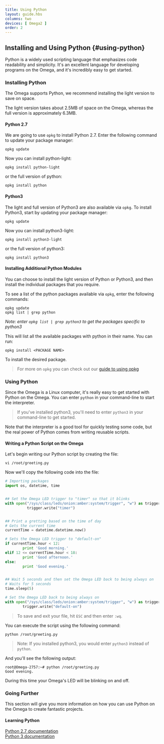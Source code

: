 ```yaml
---
title: Using Python
layout: guide.hbs
columns: two
devices: [ Omega2 ]
order: 2
---
```


<!-- // refer to the existing article for guidance -->

## Installing and Using Python {#using-python}

<!-- // brief intro to Python (scripting language, easy to write) -->

Python is a widely used scripting language that emphasizes code readability and simplicity. It's an excellent language for developing programs on the Omega, and it's incredibly easy to get started.


### Installing Python

The Omega supports Python, we recommend installing the light version to save on space.

The light version takes about 2.5MB of space on the Omega, whereas the full version is approximately 6.3MB.

<!-- // LATER: TODO: point to root overlay article -->
<!-- >You can increase the storage space on your Omega using an external USB Storage device. For a guide on how to do that you can read our tutorial on [how to use a USB storage device on the Omega](#usb-article) -->

#### Python 2.7
We are going to use `opkg` to install Python 2.7. Enter the following command to update your package manager:

```
opkg update
```

Now you can install python-light:

```
opkg install python-light
```

or the full version of python:

```
opkg install python
```


#### Python3

The light and full version of Python3 are also available via `opkg`. To install Python3, start by updating your package manager:
```
opkg update
```

Now you can install python3-light:

```
opkg install python3-light
```

or the full version of python3:

```
opkg install python3
```


#### Installing Additional Python Modules

You can choose to install the light version of Python or Python3, and then install the individual packages that you require.

To see a list of the python packages available via `opkg`, enter the following commands:

```
opkg update
opkg list | grep python
```
*Note: enter `opkg list | grep python3` to get the packages specific to python3*


This will list all the available packages with python in their name. You can run:

```
opkg install <PACKAGE NAME>
```

To install the desired package.

>For more on `opkg` you can check out our [guide to using opkg](#using-opkg)

<!-- // DONE: add note about installing python3 packages -->

<!-- TODO: LATER: talk about pip -->

### Using Python

Since the Omega is a Linux computer, it's really easy to get started with Python on the Omega. You can enter `python` in your command-line to start the interpreter.

>If you've installed python3, you'll need to enter `python3` in your command-line to get started.

Note that the interpreter is a good tool for quickly testing some code, but the real power of Python comes from writing reusable scripts.


#### Writing a Python Script on the Omega

<!-- // example of writing a basic python script that changes the trigger of the Omega LED -->
<!-- // example of how to run it from the command line -->

<!-- // DONE: change the os.system calls to actually open the file, write to it, and then close it -->

<!-- //DONE: reorder the text so that it's logical and friendly -->

Let's begin writing our Python script by creating the file:

```
vi /root/greeting.py
```

Now we'll copy the following code into the file:


```Python
# Importing packages
import os, datetime, time


## Set the Omega LED trigger to "timer" so that it blinks
with open("/sys/class/leds/onion:amber:system/trigger", "w") as trigger:
          trigger.write("timer")


## Print a gretting based on the time of day
# Gets the current time
currentTime = datetime.datetime.now()

# Sets the Omega LED trigger to "default-on"
if currentTime.hour < 12:
        print 'Good morning.'
elif 12 <= currentTime.hour < 18:
        print 'Good afternoon.'
else:
        print 'Good evening.'


## Wait 5 seconds and then set the Omega LED back to being always on
# Waits for 5 seconds
time.sleep(5)

# Set the Omega LED back to being always on
with open("/sys/class/leds/onion:amber:system/trigger", "w") as trigger:
        trigger.write("default-on")

```

>To save and exit your file, hit `ESC` and then enter `:wq`.

You can execute the script using the following command:

```
python /root/greeting.py
```

>Note: If you installed python3, you would enter `python3` instead of `python`.


And you'll see the following output:

```
root@Omega-2757:~# python /root/greeting.py
Good evening.

```

During this time your Omega's LED will be blinking on and off.


### Going Further

This section will give you more information on how you can use Python on the Omega to create fantastic projects.

#### Learning Python

<!-- // link to some python documentation and guides for more info on getting started with python -->
[Python 2.7 documentation](https://docs.python.org/2/)<br>
[Python 3 documentation](https://docs.python.org/3/)

<!-- #### Omega Python Modules -->

<!-- // there are a bunch of python packages created by onion to control anything from omega gpios to Expansions -->
<!-- // have a list of articles with links -->
<!-- // note: we will create a fourth documentation section, reference, to house all of the existing documentation -->



<!-- ### Using Pip - Python's package manager -->

<!-- // it's possible to use pip to get additional python packages, just not for packages that need to be compiled -->
<!-- // ask michael for implementation details -->
